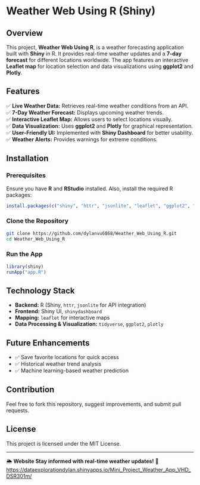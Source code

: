 # Weather Web Using R (Shiny)

## Overview
This project, **Weather Web Using R**, is a weather forecasting application built with **Shiny** in R. It provides real-time weather updates and a **7-day forecast** for different locations worldwide. The app features an interactive **Leaflet map** for location selection and data visualizations using **ggplot2** and **Plotly**.

## Features
✅ **Live Weather Data:** Retrieves real-time weather conditions from an API.  
✅ **7-Day Weather Forecast:** Displays upcoming weather trends.  
✅ **Interactive Leaflet Map:** Allows users to select locations visually.  
✅ **Data Visualization:** Uses **ggplot2** and **Plotly** for graphical representation.  
✅ **User-Friendly UI:** Implemented with **Shiny Dashboard** for better usability.  
✅ **Weather Alerts:** Provides warnings for extreme conditions.  

## Installation
### **Prerequisites**
Ensure you have **R** and **RStudio** installed. Also, install the required R packages:
```r
install.packages(c("shiny", "httr", "jsonlite", "leaflet", "ggplot2", "plotly", "shinydashboard"))
```

### **Clone the Repository**
```sh
git clone https://github.com/dylanvu6868/Weather_Web_Using_R.git
cd Weather_Web_Using_R
```

### **Run the App**
```r
library(shiny)
runApp("app.R")
```

## Technology Stack
- **Backend:** R (Shiny, `httr`, `jsonlite` for API integration)
- **Frontend:** Shiny UI, `shinydashboard`
- **Mapping:** `leaflet` for interactive maps
- **Data Processing & Visualization:** `tidyverse`, `ggplot2`, `plotly`

## Future Enhancements
- ✅ Save favorite locations for quick access
- ✅ Historical weather trend analysis
- ✅ Machine learning-based weather prediction

## Contribution
Feel free to fork this repository, suggest improvements, and submit pull requests.

## License
This project is licensed under the MIT License.

---
🌦️ **Website Stay informed with real-time weather updates!** 🚀
https://dataexplorationdylan.shinyapps.io/Mini_Project_Weather_App_VHD_DSR301m/

